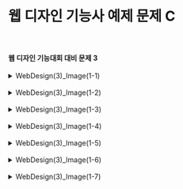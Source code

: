 <h1>웹 디자인 기능사 예제 문제 C</h1><br>
<h4>웹 디자인 기능대회 대비 문제 3</h4>
<details>
  <summary>WebDesign(3)_Image(1-1)</summary>
  문제1
  
  ![image](https://github.com/pm4c1/web-design/assets/122862249/aaa7da82-6a68-4fea-866d-2f63f07c9eb8)
</details>
<br>
<details>
  <summary>WebDesign(3)_Image(1-2)</summary>
  문제2
  
  ![image](https://github.com/pm4c1/web-design/assets/122862249/3009404e-91fd-4166-8a09-f9c182da1e05)
</details>
<br>
<details>
  <summary>WebDesign(3)_Image(1-3)</summary>
  문제3
  
  ![image](https://github.com/pm4c1/web-design/assets/122862249/3cf7394d-2c5d-40a9-b027-3b83f5803fe1)
</details>
<br>
<details>
  <summary>WebDesign(3)_Image(1-4)</summary>
  문제4
  
  ![image](https://github.com/pm4c1/web-design/assets/122862249/f87a08df-b492-4ecf-b37c-fed82988a0d1)
</details>
<br>
<details>
  <summary>WebDesign(3)_Image(1-5)</summary>
  문제5
  
  ![image](https://github.com/pm4c1/web-design/assets/122862249/8413d6be-6803-4350-8fd3-96287a8ce31c)
</details>
<br>
<details>
  <summary>WebDesign(3)_Image(1-6)</summary>
  문제6
  
  ![image](https://github.com/pm4c1/web-design/assets/122862249/a73b2622-5ed2-4a11-bed0-6106abf45c5a)
</details>
<br>
<details>
  <summary>WebDesign(3)_Image(1-7)</summary>
  문제7
  
  ![image](https://github.com/pm4c1/web-design/assets/122862249/af50a31b-fed3-444e-b117-c5e20033ecc4)
</details>
